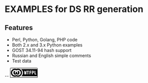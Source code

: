 EXAMPLES for DS RR generation
=============================

Features
--------
* Perl, Python, Golang, PHP code
* Both 2.x and 3.x Python examples
* GOST 34.11-94 hash support
* Russian and English simple comments
* Test data



--
[![LICENSE WTFPL](wtfpl-badge-1.png)](LICENSE)

